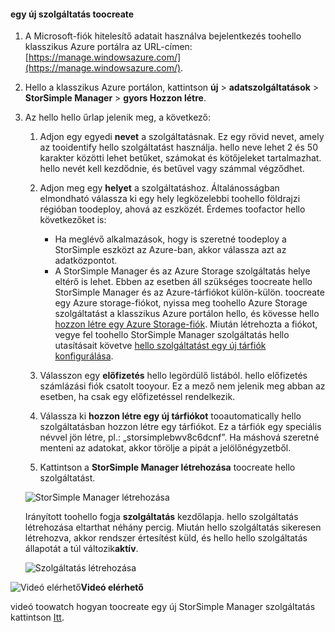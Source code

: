 <!--author=alkohli last changed:01/14/2016-->


#### <a name="toocreate-a-new-service"></a>egy új szolgáltatás toocreate
1. A Microsoft-fiók hitelesítő adatait használva bejelentkezés toohello klasszikus Azure portálra az URL-címen: [https://manage.windowsazure.com/](https://manage.windowsazure.com/).
2. Hello a klasszikus Azure portálon, kattintson **új** > **adatszolgáltatások** > **StorSimple Manager** > **gyors Hozzon létre**.
3. Az hello hello űrlap jelenik meg, a következő:
   
   1. Adjon egy egyedi **nevet** a szolgáltatásnak. Ez egy rövid nevet, amely az tooidentify hello szolgáltatást használja. hello neve lehet 2 és 50 karakter közötti lehet betűket, számokat és kötőjeleket tartalmazhat. hello nevét kell kezdődnie, és betűvel vagy számmal végződhet.
   2. Adjon meg egy **helyet** a szolgáltatáshoz. Általánosságban elmondható válassza ki egy hely legközelebbi toohello földrajzi régióban toodeploy, ahová az eszközét. Érdemes toofactor hello következőket is: 
      
      * Ha meglévő alkalmazások, hogy is szeretné toodeploy a StorSimple eszközt az Azure-ban, akkor válassza azt az adatközpontot.
      * A StorSimple Manager és az Azure Storage szolgáltatás helye eltérő is lehet. Ebben az esetben áll szükséges toocreate hello StorSimple Manager és az Azure-tárfiókot külön-külön. toocreate egy Azure storage-fiókot, nyissa meg toohello Azure Storage szolgáltatást a klasszikus Azure portálon hello, és kövesse hello [hozzon létre egy Azure Storage-fiók](../articles/storage/common/storage-create-storage-account.md#create-a-storage-account). Miután létrehozta a fiókot, vegye fel toohello StorSimple Manager szolgáltatás hello utasításait követve [hello szolgáltatást egy új tárfiók konfigurálása](../articles/storsimple/storsimple-deployment-walkthrough.md#configure-a-new-storage-account-for-the-service).
   3. Válasszon egy **előfizetés** hello legördülő listából. hello előfizetés számlázási fiók csatolt tooyour. Ez a mező nem jelenik meg abban az esetben, ha csak egy előfizetéssel rendelkezik.
   4. Válassza ki **hozzon létre egy új tárfiókot** tooautomatically hello szolgáltatásban hozzon létre egy tárfiókot. Ez a tárfiók egy speciális névvel jön létre, pl.: „storsimplebwv8c6dcnf”. Ha máshová szeretné menteni az adatokat, akkor törölje a pipát a jelölőnégyzetből. 
   5. Kattintson a **StorSimple Manager létrehozása** toocreate hello szolgáltatást.
   
   ![StorSimple Manager létrehozása](./media/storsimple-create-new-service/HCS_CreateAService-include.png)
   
   Irányított toohello fogja **szolgáltatás** kezdőlapja. hello szolgáltatás létrehozása eltarthat néhány percig. Miután hello szolgáltatás sikeresen létrehozva, akkor rendszer értesítést küld, és hello hello szolgáltatás állapotát a túl változik**aktív**.
   
   ![Szolgáltatás létrehozása](./media/storsimple-create-new-service/HCS_StorSimpleManagerServicePage-include.png)

![Videó elérhető](./media/storsimple-create-new-service/Video_icon.png)**Videó elérhető**

videó toowatch hogyan toocreate egy új StorSimple Manager szolgáltatás kattintson [Itt](https://azure.microsoft.com/documentation/videos/create-a-storsimple-manager-service/).

